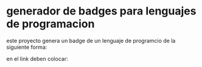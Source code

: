 # generador de badges para lenguajes de programacion

este proyecto genera un badge de un lenguaje de programcio de la siguiente forma:

en el link deben colocar: 